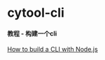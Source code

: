 # cytool-cli



#### 教程 - 构建一个cli

[How to build a CLI with Node.js](https://www.twilio.com/blog/how-to-build-a-cli-with-node-js)